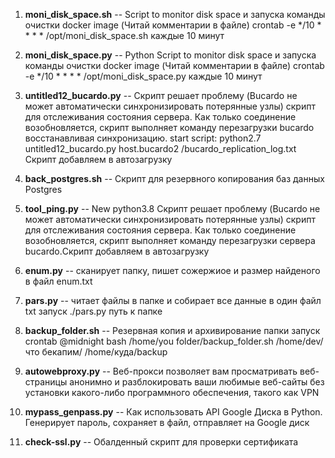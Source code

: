 

1. **moni_disk_space.sh** -- Script to monitor disk space и запуска команды очистки docker image (Читай комментарии в файле)
crontab -e 
*/10 * * * * /opt/moni_disk_space.sh каждые 10 минут

1. **moni_disk_space.py** -- Python Script to monitor disk space и запуска команды очистки docker image (Читай комментарии в файле)
crontab -e 
*/10 * * * * /opt/moni_disk_space.py каждые 10 минут

1. **untitled12_bucardo.py** -- Скрипт решает проблему (Bucardo не может автоматически синхронизировать потерянные узлы) скрипт для отслеживания состояния сервера. Как только соединение возобновляется, скрипт выполняет команду перезагрузки bucardo восстанавливая синхронизацию.
start script: python2.7 untitled12_bucardo.py host.bucardo2 /bucardo_replication_log.txt
Скрипт добавляем в автозагрузку

1. **back_postgres.sh** -- Скрипт для резервного копирования баз данных Postgres 

1. **tool_ping.py** -- New python3.8 Скрипт решает проблему (Bucardo не может автоматически синхронизировать потерянные узлы) скрипт для отслеживания состояния сервера. Как только соединение возобновляется, скрипт выполняет команду перезагрузки сервера bucardo.Скрипт добавляем в автозагрузку
1. **enum.py** -- сканирует папку, пишет сожержиое и размер найденого в файл enum.txt 

1. **pars.py** -- читает файлы в папке и собирает все данные в один файл txt 
  запуск ./pars.py путь к папке
  
1. **backup_folder.sh** -- Резервная копия и архивирование папки запуск crontab @midnight bash /home/you folder/backup_folder.sh /home/dev/что бекапим/ /home/куда/backup

1. **autowebproxy.py** -- Веб-прокси позволяет вам просматривать веб-страницы анонимно и разблокировать ваши любимые веб-сайты без установки какого-либо программного обеспечения, такого как VPN

1. **mypass_genpass.py** -- Как использовать API Google Диска в Python. Генерирует пароль, сохраняет в файл, отправляет на Google диск
1. **check-ssl.py** -- Обалденный скрипт для проверки сертификата
